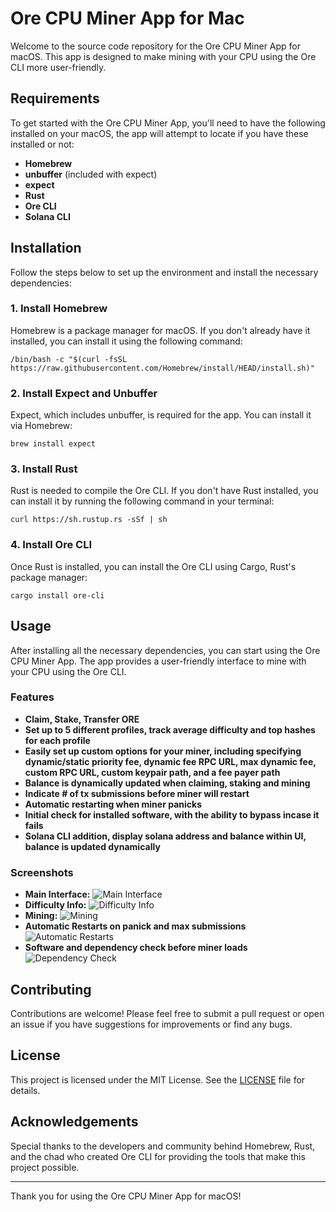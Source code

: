 
# Ore CPU Miner App for Mac

Welcome to the source code repository for the Ore CPU Miner App for macOS. This app is designed to make mining with your CPU using the Ore CLI more user-friendly.



## Requirements

To get started with the Ore CPU Miner App, you'll need to have the following installed on your macOS, the app will attempt to locate if you have these installed or not:

- **Homebrew**
- **unbuffer** (included with expect)
- **expect**
- **Rust**
- **Ore CLI**
- **Solana CLI**

## Installation

Follow the steps below to set up the environment and install the necessary dependencies:

### 1. Install Homebrew

Homebrew is a package manager for macOS. If you don't already have it installed, you can install it using the following command:


```/bin/bash -c "$(curl -fsSL https://raw.githubusercontent.com/Homebrew/install/HEAD/install.sh)"```

### 2. Install Expect and Unbuffer

Expect, which includes unbuffer, is required for the app. You can install it via Homebrew:


```brew install expect```

### 3. Install Rust

Rust is needed to compile the Ore CLI. If you don't have Rust installed, you can install it by running the following command in your terminal:

```curl https://sh.rustup.rs -sSf | sh```

### 4. Install Ore CLI

Once Rust is installed, you can install the Ore CLI using Cargo, Rust's package manager:


```cargo install ore-cli```

## Usage

After installing all the necessary dependencies, you can start using the Ore CPU Miner App. The app provides a user-friendly interface to mine with your CPU using the Ore CLI.

### Features

- **Claim, Stake, Transfer ORE**
- **Set up to 5 different profiles, track average difficulty and top hashes for each profile**
- **Easily set up custom options for your miner, including specifying dynamic/static priority fee, dynamic fee RPC URL, max dynamic fee, custom RPC URL, custom keypair path, and a fee payer path**
- **Balance is dynamically updated when claiming, staking and mining**
- **Indicate # of tx submissions before miner will restart**
- **Automatic restarting when miner panicks**
- **Initial check for installed software, with the ability to bypass incase it fails**
- **Solana CLI addition, display solana address and balance within UI, balance is updated dynamically**

### Screenshots

- **Main Interface:** ![Main Interface](https://i.imgur.com/qWD0Nn8.png)
- **Difficulty Info:** ![Difficulty Info](https://i.imgur.com/LrMcoEq.png)
- **Mining:** ![Mining](https://i.imgur.com/BA5WbbJ.png)
- **Automatic Restarts on panick and max submissions** ![Automatic Restarts](https://i.imgur.com/QjWM2PA.png)
- **Software and dependency check before miner loads** ![Dependency Check](https://i.imgur.com/HIYhH1Q.png)

## Contributing

Contributions are welcome! Please feel free to submit a pull request or open an issue if you have suggestions for improvements or find any bugs.

## License

This project is licensed under the MIT License. See the [LICENSE](LICENSE) file for details.

## Acknowledgements

Special thanks to the developers and community behind Homebrew, Rust, and the chad who created Ore CLI for providing the tools that make this project possible.

---

Thank you for using the Ore CPU Miner App for macOS!